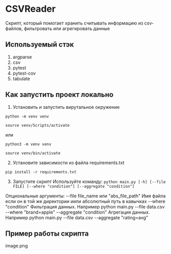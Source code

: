 # CSVReader
Скрипт, который помогает хранить считывать информацию из csv-файлов, фильтровать или агрегировать данные

## Используемый стэк
1. argparse
2. csv
3. pytest
4. pytest-cov
5. tabulate

## Как запустить проект локально
1. Установить и запустить вирутальное окружение

```
python -m venv venv
```
```
source venv/Scripts/activate
```

или

```
python3 -m venv venv
```
```
source venv/bin/activate
```

2. Установите зависимости из файла requirements.txt
```
pip install -r requirements.txt
```
3. Запустите скрипт
Используйте команду: 
```python main.py [-h] [--file FILE] [--where "condition"] [--aggregate "condition"]```


Опциональные аргументы:
  --file file_name или "abs_file_path"  Имя файла если он в той же директории иили абсолютный путь в кавычках
  --where "condition"                     Фильтрация данных. Например python main.py --file data.csv --where "brand=apple"
  --aggregate "condition"                 Агрегация данных. Например python main.py --file data.csv --aggregate "rating=avg"

## Пример работы скрипта
image.png